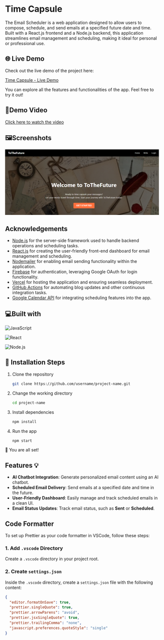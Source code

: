 
# Time Capsule

The Email Scheduler is a web application designed to allow users to compose, schedule, and send emails at a specified future date and time. Built with a React.js frontend and a Node.js backend, this application streamlines email management and scheduling, making it ideal for personal or professional use.


## 🌐 Live Demo

Check out the live demo of the project here:  

[Time Capsule - Live Demo](https://timecapsule-new-ista.vercel.app/)


You can explore all the features and functionalities of the app. Feel free to try it out!

## 🎥Demo Video 
[Click here to watch the video](https://drive.google.com/file/d/1MiSZxm5C-TYrViXvvbGSdudNQJ2MTbv3/view?usp=sharing)


## 🖼️Screenshots

   ![Time Capsule](screenshots/Screenshot%202024-12-16%20200746.png)






## Acknowledgements

- [Node.js](https://nodejs.org/) for the server-side framework used to handle backend operations and scheduling tasks.
- [React.js](https://reactjs.org/) for creating the user-friendly front-end dashboard for email management and scheduling.
- [Nodemailer](https://nodemailer.com/) for enabling email sending functionality within the application.
- [Firebase](https://firebase.google.com/) for authentication, leveraging Google OAuth for login functionality.
- [Vercel](https://vercel.com/) for hosting the application and ensuring seamless deployment.
- [GitHub Actions](https://github.com/features/actions) for automating blog updates and other continuous integration tasks.
- [Google Calendar API](https://developers.google.com/calendar) for integrating scheduling features into the app.



## 💻Built with

![JavaScript](https://img.shields.io/badge/JavaScript-F7DF1E?style=for-the-badge&logo=javascript&logoColor=black)

![React](https://img.shields.io/badge/React-20232A?style=for-the-badge&logo=react&logoColor=61DAFB)

![Node.js](https://img.shields.io/badge/Node.js-339933?style=for-the-badge&logo=node.js&logoColor=white)


## 🚀 Installation Steps

1. Clone the repository
   ```bash
   git clone https://github.com/username/project-name.git

2. Change the working directory
    ```bash
    cd project-name

3. Install dependencies
    ```bash
    npm install

4. Run the app
    ```bash
    npm start

🌟 You are all set!

## Features 💡

- **AI Chatbot Integration**: Generate personalized email content using an AI chatbot.
- **Scheduled Email Delivery**: Send emails at a specified date and time in the future.
- **User-Friendly Dashboard**: Easily manage and track scheduled emails in a clean UI.
- **Email Status Updates**: Track email status, such as **Sent** or **Scheduled**.
## Code Formatter

To set up Prettier as your code formatter in VSCode, follow these steps:

### 1. Add `.vscode` Directory
Create a `.vscode` directory in your project root.

### 2. Create `settings.json`
Inside the `.vscode` directory, create a `settings.json` file with the following content:

```json
{
  "editor.formatOnSave": true,
  "prettier.singleQuote": true,
  "prettier.arrowParens": "avoid",
  "prettier.jsxSingleQuote": true,
  "prettier.trailingComma": "none",
  "javascript.preferences.quoteStyle": "single"
}

